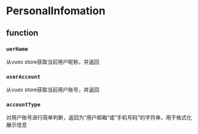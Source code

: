 # PersonalInfomation
## function
### ```uerName```
从vuex store获取当前用户昵称，并返回

### ```userAccount```
从vuex store获取当前用户账号，并返回

### ```accountType```
对用户账号进行简单判断，返回为“用户邮箱”或“手机号码”的字符串，用于格式化展示信息